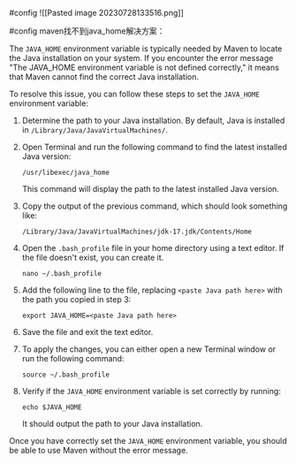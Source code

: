 #config 
![[Pasted image 20230728133516.png]] 


#config
maven找不到java_home解决方案：

The `JAVA_HOME` environment variable is typically needed by Maven to locate the Java installation on your system. If you encounter the error message "The JAVA_HOME environment variable is not defined correctly," it means that Maven cannot find the correct Java installation.

To resolve this issue, you can follow these steps to set the `JAVA_HOME` environment variable:

1. Determine the path to your Java installation. By default, Java is installed in `/Library/Java/JavaVirtualMachines/`.

2. Open Terminal and run the following command to find the latest installed Java version:

   ```
   /usr/libexec/java_home
   ```

   This command will display the path to the latest installed Java version.

3. Copy the output of the previous command, which should look something like:

   ```
   /Library/Java/JavaVirtualMachines/jdk-17.jdk/Contents/Home
   ```

4. Open the `.bash_profile` file in your home directory using a text editor. If the file doesn't exist, you can create it.

   ```
   nano ~/.bash_profile
   ```

5. Add the following line to the file, replacing `<paste Java path here>` with the path you copied in step 3:

   ```
   export JAVA_HOME=<paste Java path here>
   ```

6. Save the file and exit the text editor.

7. To apply the changes, you can either open a new Terminal window or run the following command:

   ```
   source ~/.bash_profile
   ```

8. Verify if the `JAVA_HOME` environment variable is set correctly by running:

   ```
   echo $JAVA_HOME
   ```

   It should output the path to your Java installation.

Once you have correctly set the `JAVA_HOME` environment variable, you should be able to use Maven without the error message.